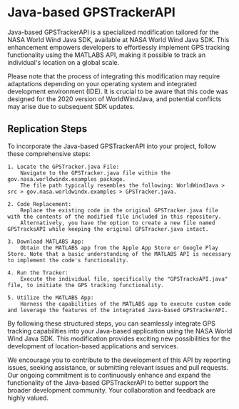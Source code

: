 **<h1>Java-based GPSTrackerAPI</h1>**

Java-based GPSTrackerAPI is a specialized modification tailored for the NASA World Wind Java SDK, available at NASA World Wind Java SDK. This enhancement empowers developers to effortlessly implement GPS tracking functionality using the MATLABS API, making it possible to track an individual's location on a global scale.

Please note that the process of integrating this modification may require adaptations depending on your operating system and integrated development environment (IDE). It is crucial to be aware that this code was designed for the 2020 version of WorldWindJava, and potential conflicts may arise due to subsequent SDK updates.

<h2>Replication Steps</h2>

To incorporate the Java-based GPSTrackerAPI into your project, follow these comprehensive steps:

    1. Locate the GPSTracker.java File:
        Navigate to the GPSTracker.java file within the gov.nasa.worldwindx.examples package.
        The file path typically resembles the following: WorldWindJava > src > gov.nasa.worldwindx.examples > GPSTracker.java.

    2. Code Replacement:
        Replace the existing code in the original GPSTracker.java file with the contents of the modified file included in this repository.
        Alternatively, you have the option to create a new file named GPSTracksAPI while keeping the original GPSTracker.java intact.

    3. Download MATLABS App:
        Obtain the MATLABS app from the Apple App Store or Google Play Store. Note that a basic understanding of the MATLABS API is necessary to implement the code's functionality.

    4. Run the Tracker:
        Execute the individual file, specifically the "GPSTracksAPI.java" file, to initiate the GPS tracking functionality.

    5. Utilize the MATLABS App:
        Harness the capabilities of the MATLABS app to execute custom code and leverage the features of the integrated Java-based GPSTrackerAPI.

By following these structured steps, you can seamlessly integrate GPS tracking capabilities into your Java-based application using the NASA World Wind Java SDK. This modification provides exciting new possibilities for the development of location-based applications and services.

We encourage you to contribute to the development of this API by reporting issues, seeking assistance, or submitting relevant issues and pull requests. Our ongoing commitment is to continuously enhance and expand the functionality of the Java-based GPSTrackerAPI to better support the broader development community. Your collaboration and feedback are highly valued.

